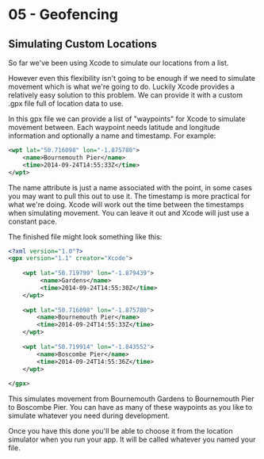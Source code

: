 # 05 - Geofencing

## Simulating Custom Locations

So far we've been using Xcode to simulate our locations from a list. 

However even this flexibility isn't going to be enough if we need to simulate movement which is what we're going to do. Luckily Xcode provides a relatively easy solution to this problem. We can provide it with a custom .gpx file full of location data to use. 

In this gpx file we can provide a list of "waypoints" for Xcode to simulate movement between. Each waypoint needs latitude and longitude information and optionally a name and timestamp. For example: 

```xml
<wpt lat="50.716098" lon="-1.875780">
    <name>Bournemouth Pier</name>
    <time>2014-09-24T14:55:33Z</time>
</wpt>
```

The name attribute is just a name associated with the point, in some cases you may want to pull this out to use it. The timestamp is more practical for what we're doing. Xcode will work out the time between the timestamps when simulating movement. You can leave it out and Xcode will just use a constant pace. 

The finished file might look something like this:

```xml 
<?xml version="1.0"?>
<gpx version="1.1" creator="Xcode">
    
    <wpt lat="50.719799" lon="-1.879439">
         <name>Gardens</name>
         <time>2014-09-24T14:55:30Z</time>
	</wpt>
    
    <wpt lat="50.716098" lon="-1.875780">
        <name>Bournemouth Pier</name>
        <time>2014-09-24T14:55:33Z</time>
    </wpt>
    
    <wpt lat="50.719914" lon="-1.843552">
        <name>Boscombe Pier</name>
        <time>2014-09-24T14:55:36Z</time>
    </wpt>
    
</gpx>
```

This simulates movement from Bournemouth Gardens to Bournemouth Pier to Boscombe Pier. You can have as many of these waypoints as you like to simulate whatever you need during development.

Once you have this done you'll be able to choose it from the location simulator when you run your app. It will be called whatever you named your file.


